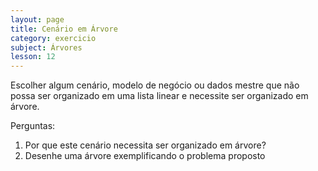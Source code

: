 ```yaml
---
layout: page
title: Cenário em Árvore
category: exercicio
subject: Árvores
lesson: 12
---
```


Escolher algum cenário, modelo de negócio ou dados mestre que não possa ser organizado em uma lista linear e necessite ser organizado em  árvore.

Perguntas:
1. Por que este cenário necessita ser organizado em árvore?
1. Desenhe uma árvore exemplificando o problema proposto